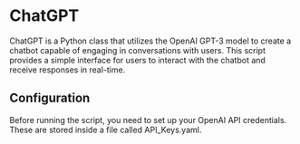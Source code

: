 # ChatGPT

ChatGPT is a Python class that utilizes the OpenAI GPT-3 model to create a chatbot capable of engaging in conversations with users. This script provides a simple interface for users to interact with the chatbot and receive responses in real-time.

## Configuration

Before running the script, you need to set up your OpenAI API credentials. These are stored inside a file called API_Keys.yaml.
